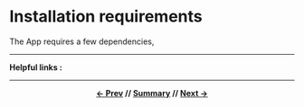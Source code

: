 # Installation requirements

The App requires a few dependencies, 

<hr>

**Helpful links :**

<hr>
<div align="center">

**[<- Prev](../README.md) // [Summary](../README.md) // [Next ->](install.md)**

</div>